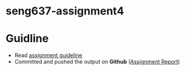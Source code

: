 # seng637-assignment4

# Guidline

- Read [assignment guideline](Assignment4.md)
- Committed and pushed the output on **Github** ([Assignment Report](./Report.md))
